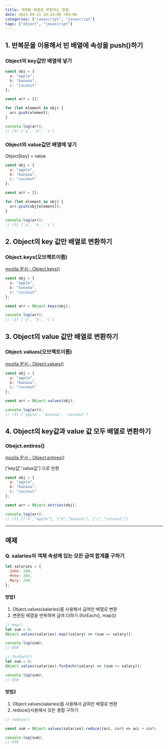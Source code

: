 ```yaml
---
title: 객체를 배열로 변환하는 방법
date: 2023-09-21 18:24:00 +09:00
categories: ["javascript", "javascript"]
tags: ["object", "javascript"]
---
```


## 1. 반복문을 이용해서 빈 배열에 속성을 push()하기

### Object의 key값만 배열에 넣기

```js
const obj = {
  a: "apple",
  b: "banana",
  c: "coconut"
};

const arr = [];

for (let element in obj) {
  arr.push(element);
}

console.log(arr);
// (3) ['a', 'b', 'c']
```

### Object의 value값만 배열에 넣기

Object[key] = value

```js
const obj = {
  a: "apple",
  b: "banana",
  c: "coconut"
};

const arr = [];

for (let element in obj) {
  arr.push(obj[element]);
}

console.log(arr);
// (3) ['a', 'b', 'c']
```

## 2. Object의 key 값만 배열로 변환하기

### Object.keys(오브젝트이름)

[mozila 문서 - Object.keys()](https://developer.mozilla.org/ko/docs/Web/JavaScript/Reference/Global_Objects/Object/keys)

```js
const obj = {
  a: "apple",
  b: "banana",
  c: "coconut"
};

const arr = Object.keys(obj);

console.log(arr);
// (3) ['a', 'b', 'c']
```

## 3. Object의 value 값만 배열로 변환하기

### Object.values(오브젝트이름)

[mozila 문서 - Object.values()](https://developer.mozilla.org/ko/docs/Web/JavaScript/Reference/Global_Objects/Object/values)

```js
const obj = {
  a: "apple",
  b: "banana",
  c: "coconut"
};

const arr = Object.values(obj);

console.log(arr);
// (3) ['apple', 'banana', 'coconut']
```

## 4. Object의 key값과 value 값 모두 배열로 변환하기

### Obejct.entires()

[mozila 문서 - Object.entires()](https://developer.mozilla.org/ko/docs/Web/JavaScript/Reference/Global_Objects/Object/entries)

['key값','value값'] 으로 반환

```js
const obj = {
  a: "apple",
  b: "banana",
  c: "coconut"
};

const arr = Object.entries(obj);

console.log(arr);
// (3) [["a","apple"], ["b","banana"], ["c","coconut"]]
```

---

## 예제

### Q. salaries의 객체 속성에 있는 모든 급여 합계를 구하기

```js
let salaries = {
  John: 100,
  Pete: 300,
  Mary: 250
};
```

#### 방법1

1. Object.values(salaries)를 사용해서 급여만 배열로 변환
2. 변환된 배열을 반복하며 급여 더하기 (forEach(), map())

```js
// map()
let sum = 0;
Object.values(salaries).map((salary) => (sum += salary));

console.log(sum);
// 650
```

```js
// forEach()
let sum = 0;
Object.values(salaries).forEach((salary) => (sum += salary));

console.log(sum);
// 650
```

#### 방법2

1. Object.values(salaries)를 사용해서 급여만 배열로 변환
2. reduce()사용해서 모든 총합 구하기

```js
// reduce()

const sum = Object.values(salaries).reduce((acc, cur) => acc + cur);

console.log(sum);
// 650
```
